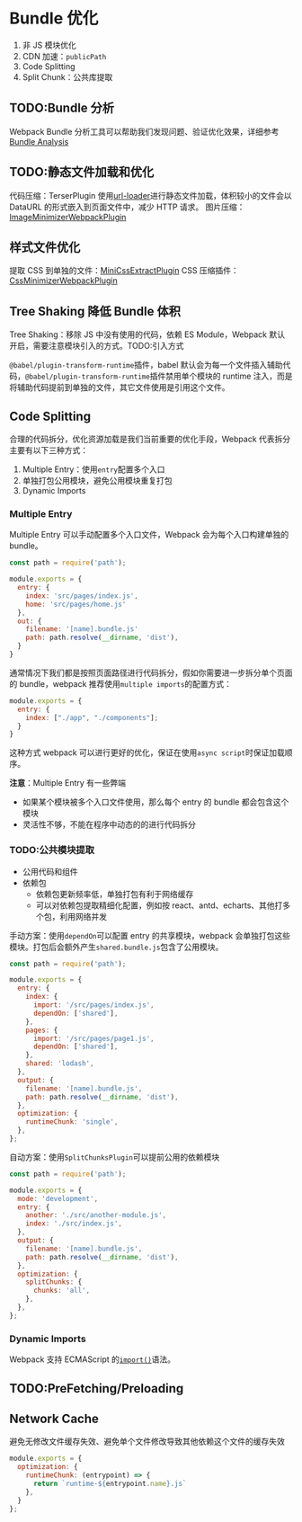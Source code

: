 # Bundle 优化

1. 非 JS 模块优化
2. CDN 加速：`publicPath`
3. Code Splitting
4. Split Chunk：公共库提取

## TODO:Bundle 分析

Webpack Bundle 分析工具可以帮助我们发现问题、验证优化效果，详细参考[Bundle Analysis](https://webpack.js.org/guides/code-splitting/#bundle-analysis)

## TODO:静态文件加载和优化

代码压缩：TerserPlugin
使用[url-loader](https://webpack.js.org/loaders/url-loader/)进行静态文件加载，体积较小的文件会以 DataURL 的形式嵌入到页面文件中，减少 HTTP 请求。
图片压缩：[ImageMinimizerWebpackPlugin](https://webpack.js.org/plugins/image-minimizer-webpack-plugin/)

## 样式文件优化

提取 CSS 到单独的文件：[MiniCssExtractPlugin](https://webpack.js.org/plugins/mini-css-extract-plugin/)
CSS 压缩插件：[CssMinimizerWebpackPlugin](https://webpack.js.org/plugins/css-minimizer-webpack-plugin/)

## Tree Shaking 降低 Bundle 体积

Tree Shaking：移除 JS 中没有使用的代码，依赖 ES Module，Webpack 默认开启，需要注意模块引入的方式。TODO:引入方式

`@babel/plugin-transform-runtime`插件，babel 默认会为每一个文件插入辅助代码，`@babel/plugin-transform-runtime`插件禁用单个模块的 runtime 注入，而是将辅助代码提前到单独的文件，其它文件使用是引用这个文件。

## Code Splitting

合理的代码拆分，优化资源加载是我们当前重要的优化手段，Webpack 代表拆分主要有以下三种方式：

1. Multiple Entry：使用`entry`配置多个入口
2. 单独打包公用模块，避免公用模块重复打包
3. Dynamic Imports

### Multiple Entry

Multiple Entry 可以手动配置多个入口文件，Webpack 会为每个入口构建单独的 bundle。

```JavaScript
const path = require('path');

module.exports = {
  entry: {
    index: 'src/pages/index.js',
    home: 'src/pages/home.js'
  },
  out: {
    filename: '[name].bundle.js'
    path: path.resolve(__dirname, 'dist'),
  }
}
```

通常情况下我们都是按照页面路径进行代码拆分，假如你需要进一步拆分单个页面的 bundle，webpack 推荐使用`multiple imports`的配置方式：

```js
module.exports = {
  entry: {
    index: ["./app", "./components"];
  }
}
```

这种方式 webpack 可以进行更好的优化，保证在使用`async script`时保证加载顺序。

**注意**：Multiple Entry 有一些弊端

- 如果某个模块被多个入口文件使用，那么每个 entry 的 bundle 都会包含这个模块
- 灵活性不够，不能在程序中动态的的进行代码拆分

### TODO:公共模块提取

- 公用代码和组件
- 依赖包
  - 依赖包更新频率低，单独打包有利于网络缓存
  - 可以对依赖包提取精细化配置，例如按 react、antd、echarts、其他打多个包，利用网络并发

手动方案：使用`dependOn`可以配置 entry 的共享模块，webpack 会单独打包这些模块。打包后会额外产生`shared.bundle.js`包含了公用模块。

```JavaScript
const path = require('path');

module.exports = {
  entry: {
    index: {
      import: '/src/pages/index.js',
      dependOn: ['shared'],
    },
    pages: {
      import: '/src/pages/page1.js',
      dependOn: ['shared'],
    },
    shared: 'lodash',
  },
  output: {
    filename: '[name].bundle.js',
    path: path.resolve(__dirname, 'dist'),
  },
  optimization: {
    runtimeChunk: 'single',
  },
};
```

自动方案：使用`SplitChunksPlugin`可以提前公用的依赖模块

```JavaScript
const path = require('path');

module.exports = {
  mode: 'development',
  entry: {
    another: './src/another-module.js',
    index: './src/index.js',
  },
  output: {
    filename: '[name].bundle.js',
    path: path.resolve(__dirname, 'dist'),
  },
  optimization: {
    splitChunks: {
      chunks: 'all',
    },
  },
};
```

### Dynamic Imports

Webpack 支持 ECMAScript 的[`import()`](../../02-JavaScript/03.Modular/ESM.md#dynamic-import)语法。

## TODO:PreFetching/Preloading

## Network Cache

避免无修改文件缓存失效、避免单个文件修改导致其他依赖这个文件的缓存失效

```JavaScript
module.exports = {
  optimization: {
    runtimeChunk: (entrypoint) => {
      return `runtime-${entrypoint.name}.js`
    },
  }
};
```
